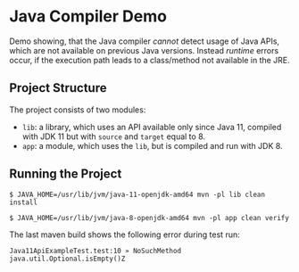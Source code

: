 Java Compiler Demo
==================

Demo showing, that the Java compiler _cannot_ detect usage of Java APIs,
which are not available on previous Java versions. Instead _runtime_ errors occur, if the execution path leads to a class/method not available in the JRE.

Project Structure
-----------------

The project consists of two modules:

* `lib`: a library, which uses an API available only since Java 11, compiled with JDK 11 but with `source` and `target` equal to 8.
* `app`: a module, which uses the `lib`, but is compiled and run with JDK 8.

Running the Project
-------------------

``
$ JAVA_HOME=/usr/lib/jvm/java-11-openjdk-amd64 mvn -pl lib clean install
``

``
$ JAVA_HOME=/usr/lib/jvm/java-8-openjdk-amd64 mvn -pl app clean verify
``

The last maven build shows the following error during test run:

``
Java11ApiExampleTest.test:10 » NoSuchMethod java.util.Optional.isEmpty()Z
``
